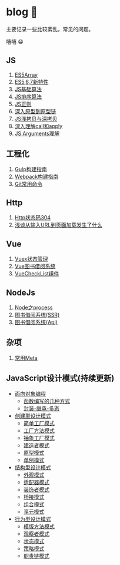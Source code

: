 # blog  🐲

主要记录一些比较紊乱，常见的问题。  
  
嘻嘻 😁

## JS
1. [ES5Array](https://github.com/bbbbbbbb888888/blog/blob/master/md/es5-array.md)  
2. [ES5,6,7新特性](https://github.com/bbbbbbbb888888/blog/blob/master/md/es5-es6-es7.md)  
3. [JS基础算法](https://github.com/bbbbbbbb888888/blog/blob/master/md/js-common-algorithm.md)  
4. [JS排序算法](https://github.com/bbbbbbbb888888/blog/blob/master/md/js-sort-algorithm.md)  
5. [JS正则](https://github.com/bbbbbbbb888888/blog/blob/master/md/regexp.md)  
6. [深入原型到原型链](https://github.com/bbbbbbbb888888/blog/blob/master/md/prototype.md)
7. [JS浅拷贝与深拷贝](https://github.com/bbbbbbbb888888/blog/blob/master/md/copy.md)
8. [深入理解call和apply](https://github.com/bbbbbbbb888888/blog/blob/master/md/call-apply.md)
9. [JS Arguments理解](https://github.com/bbbbbbbb888888/blog/blob/master/arguments.md)

## 工程化
1. [Gulp构建指南](https://github.com/bbbbbbbb888888/blog/blob/master/md/gulp.md)  
2. [Webpack构建指南](https://github.com/bbbbbbbb888888/webpack)  
3. [Git常用命令](https://github.com/bbbbbbbb888888/blog/blob/master/md/git-shell.md)  

## Http
1. [Http状态码304](https://github.com/bbbbbbbb888888/blog/blob/master/md/http304.md)
2. [浅谈从输入URL到页面加载发生了什么](https://github.com/bbbbbbbb888888/blog/blob/master/md/url.md)

## Vue
1. [Vuex状态管理](https://github.com/bbbbbbbb888888/blog/blob/master/md/vuex.md) 
2. [Vue图书借阅系统](https://github.com/bbbbbbbb888888/vue-library)
3. [VueCheckList组件](https://github.com/bbbbbbbb888888/vue2-checklist)

## NodeJs
1. [Node之process](https://github.com/bbbbbbbb888888/blog/blob/master/md/node-process.md)  
2. [图书借阅系统(SSR)](https://github.com/bbbbbbbb888888/library-borrow)
3. [图书借阅系统(Api)](https://github.com/bbbbbbbb888888/node-book-api)

## 杂项
1. [常用Meta](https://github.com/bbbbbbbb888888/blog/blob/master/md/css-meta.md)  

## JavaScript设计模式(持续更新)
- <a href="javascript:;">面向对象编程</a>
    - [函数编写的几种方式](https://github.com/angelasubi/blog/blob/master/design/design1/1.js)
    - [封装-继承-多态](https://github.com/angelasubi/blog/blob/master/design/design1/2.js)
- <a href="javascript:;">创建型设计模式</a>
    - [简单工厂模式](https://github.com/angelasubi/blog/blob/master/design/design2/1.js)
    - [工厂方法模式](https://github.com/angelasubi/blog/blob/master/design/design2/2.js)
    - [抽象工厂模式](https://github.com/angelasubi/blog/blob/master/design/design2/3.js)
    - [建造者模式](https://github.com/angelasubi/blog/blob/master/design/design2/4.js)
    - [原型模式](https://github.com/angelasubi/blog/blob/master/design/design2/5.js)
    - [单例模式](https://github.com/angelasubi/blog/blob/master/design/design2/6.js)
- <a href="javascript:;">结构型设计模式</a>
    - [外观模式](https://github.com/angelasubi/blog/blob/master/design/design3/1.js)
    - [适配器模式](https://github.com/angelasubi/blog/blob/master/design/design3/2.js)
    - [装饰者模式](https://github.com/angelasubi/blog/blob/master/design/design3/3.js)
    - [桥接模式](https://github.com/angelasubi/blog/blob/master/design/design3/4.js)
    - [组合模式](https://github.com/angelasubi/blog/blob/master/design/design3/5.js)
    - [享元模式](https://github.com/angelasubi/blog/blob/master/design/design3/6.js)
- <a href="javascript:;">行为型设计模式</a>
    - [模版方法模式](https://github.com/angelasubi/blog/blob/master/design/design4/1.js)
    - [观察者模式](https://github.com/angelasubi/blog/blob/master/design/design4/2.js)
    - [状态模式](https://github.com/angelasubi/blog/blob/master/design/design4/3.js)
    - [策略模式](https://github.com/angelasubi/blog/blob/master/design/design4/4.js)
    - [职责链模式](https://github.com/angelasubi/blog/blob/master/design/design4/5.js)

